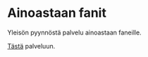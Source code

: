 # Ainoastaan fanit

Yleisön pyynnöstä palvelu ainoastaan faneille.

[Tästä](https://ainoastaanfanit.com) palveluun.
